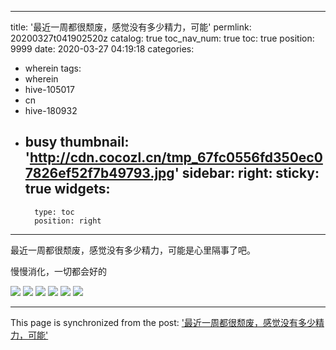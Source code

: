 
---
title: '最近一周都很颓废，感觉没有多少精力，可能'
permlink: 20200327t041902520z
catalog: true
toc_nav_num: true
toc: true
position: 9999
date: 2020-03-27 04:19:18
categories:
- wherein
tags:
- wherein
- hive-105017
- cn
- hive-180932
- busy
thumbnail: 'http://cdn.cocozl.cn/tmp_67fc0556fd350ec07826ef52f7b49793.jpg'
sidebar:
    right:
        sticky: true
widgets:
    -
        type: toc
        position: right
---


最近一周都很颓废，感觉没有多少精力，可能是心里隔事了吧。

慢慢消化，一切都会好的

<img src="http://cdn.cocozl.cn/tmp_67fc0556fd350ec07826ef52f7b49793.jpg" />

<img src="http://cdn.cocozl.cn/tmp_1cdbdb98fa7f5f494557333b3cccfaff.jpg" />

<img src="http://cdn.cocozl.cn/tmp_95057385435a75488f07f4659fcf9493.jpg" />

<img src="http://cdn.cocozl.cn/tmp_8c1e3e4e66847054a02522e064c3f488.jpg" />

<img src="http://cdn.cocozl.cn/tmp_7d587c4d4fc37c8cbe14c42548ec4c81.jpg" />

<img src="http://cdn.cocozl.cn/tmp_337e8215aaf3e76ed81d0931ef9f6c69.jpg" />

- - -

This page is synchronized from the post: ['最近一周都很颓废，感觉没有多少精力，可能'](https://steemit.com/@iguazi123/20200327t041902520z)
